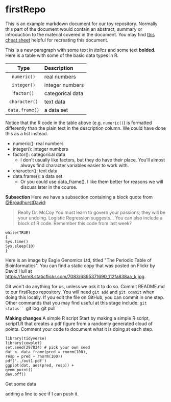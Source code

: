 # firstRepo

This is an example markdown document for our toy repository. Normally this part of the document would contain an abstract, summary or introduction to the material covered in the document. You may find [this cheat sheet](https://github.com/adam-p/markdown-here/wiki/Markdown-Cheatsheet) helpful for recreating this document.

This is a new paragraph with some text in *italics* and some text **bolded**. Here is a table with some of the basic data types in R.

|**Type**   |**Description** |
|:---------:|:---------------|
|`numeric()`  |real numbers |
|`integer()`  |integer numbers |
|`factor()`   |categorical data|
|`character()`|text data |
|`data.frame()`|a data set  |

Notice that the R code in the table above (e.g. `numeric()`) is formatted differently than the plain text in the description column. We could have done this as a list instead.

* numeric(): real numbers
* integer(): integer numbers
* factor(): categorical data
    * I don't usually like factors, but they do have their place. You'll almost always find character variables easier to work with.
* character(): text data
* data.frame(): a data set
    * Or you could use data_frame(). I like them better for reasons we will discuss later in the course.
    
    

**Subsection**
Here we have a subsection containing a block quote from [@BroadhurstDavid](https://twitter.com/BroadhurstDavid):
>Really Dr. McCoy You must learn to govern your passions; they will be your undoing. Logistic Regression suggests...
>You can also include a block of R code. Remember this code from last week?
```
while(TRUE)
{
Sys.time()
Sys.sleep(10)
}
```
Here is an image by Eagle Genomics Ltd, titled "The Periodic Table of Bioinformatics". You can find a static copy that was
posted on Flickr by David Hull at <https://farm8.staticflickr.com/7083/6895371690_112fa838aa_k.jpg>.


Git won't do anything for us, unless we ask it to do so. Commit README.md to our firstRepo repository. You will need `git
add` and `git commit` when doing this locally. If you edit the file on GitHub, you can commit in one step. Other commands
that you may find useful at this stage include:
`git status``
`git log`
`git pull`

**Making changes**
A simple R script
Start by making a simple R script, script1.R that creates a pdf figure from a randomly generated cloud of points. Comment
your code to document what it is doing at each step.
```
library(tidyverse)
library(cowplot)
set.seed(297834) # pick your own seed
dat <‐ data_frame(pred = rnorm(100),
resp = pred + rnorm(100))
pdf('../out1.pdf')
ggplot(dat, aes(pred, resp)) +
geom_point()
dev.off()
```
Get some data

adding a line to see if I can push it.



    
    
